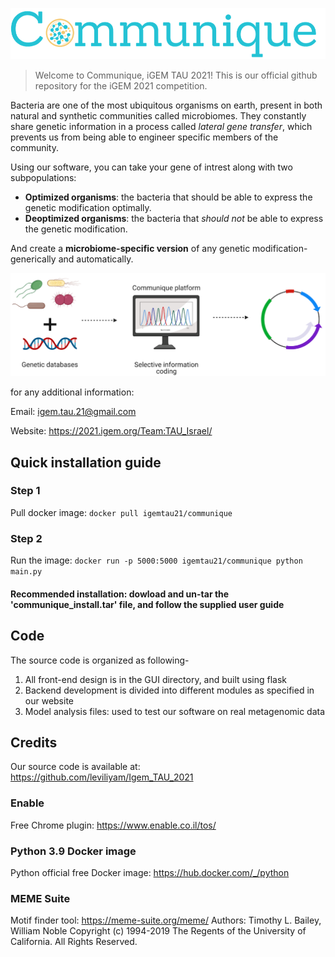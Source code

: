 ![Alt text](/logo.png?raw=true "Title")

>Welcome to Communique, iGEM TAU 2021!
>This is our official github repository for the iGEM 2021 competition. 


Bacteria are one of the most ubiquitous organisms on earth, present in both natural and synthetic communities called microbiomes.
They constantly share genetic information in a process called _lateral gene transfer_, which prevents us from being able to engineer specific members of the community.

Using our software, you can take your gene of intrest along with two subpopulations:
- **Optimized organisms**: the bacteria that should be able to express the genetic modification optimally.
- **Deoptimized organisms**: the bacteria that *should not* be able to express the genetic modification.


And create a **microbiome‫-‬specific version** of any genetic modification- generically and automatically. 

![Alt text](/illustration.png?raw=true "Title")


for any additional information:

Email: igem.tau.21@gmail.com

Website: https://2021.igem.org/Team:TAU_Israel/




## Quick installation guide
### Step 1 
Pull docker image: `docker pull igemtau21/communique`

### Step 2 
Run the image: `docker run -p 5000:5000 igemtau21/communique python main.py`


#### Recommended installation: dowload and un-tar the 'communique_install.tar' file, and follow the supplied user guide 




## Code
The source code is organized as following- 
1. All front-end design is in the GUI directory, and built using flask
2. Backend development is divided into different modules as specified in our website
3. Model analysis files: used to test our software on real metagenomic data




## Credits
Our source code is available at: https://github.com/leviliyam/Igem_TAU_2021

### Enable
Free Chrome plugin: https://www.enable.co.il/tos/

### Python 3.9 Docker image
Python official free Docker image: https://hub.docker.com/_/python

### MEME Suite
Motif finder tool: https://meme-suite.org/meme/
Authors: Timothy L. Bailey, William Noble
Copyright (c) 1994-2019 The Regents of the University of California. All Rights Reserved.
